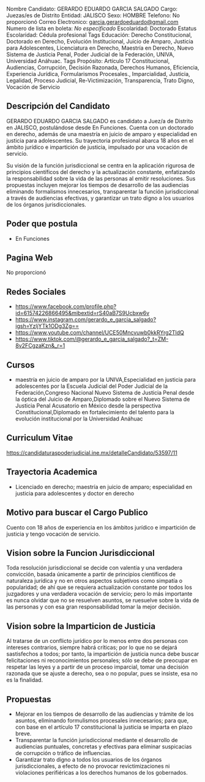Nombre Candidato: GERARDO EDUARDO GARCIA SALGADO
Cargo: Juezas/es de Distrito
Entidad: JALISCO
Sexo: HOMBRE
Telefono: No proporcionó
Correo Electronico: garcia.gerardoeduardo@gmail.com
Numero de lista en boleta: *No especificado*
Escolaridad: Doctorado
Estatus Escolaridad: Cédula profesional
Tags Educación: Derecho Constitucional, Doctorado en Derecho, Evolución Institucional, Juicio de Amparo, Justicia para Adolescentes, Licenciatura en Derecho, Maestría en Derecho, Nuevo Sistema de Justicia Penal, Poder Judicial de la Federación, UNIVA, Universidad Anáhuac.
Tags Propósito: Artículo 17 Constitucional, Audiencias, Corrupción, Decisión Razonada, Derechos Humanos, Eficiencia, Experiencia Jurídica, Formularismos Procesales., Imparcialidad, Justicia, Legalidad, Proceso Judicial, Re-Victimización, Transparencia, Trato Digno, Vocación de Servicio


## Descripción del Candidato 

GERARDO EDUARDO GARCIA SALGADO es candidato a Juez/a de Distrito en JALISCO, postulándose desde En Funciones. Cuenta con un doctorado en derecho, además de una maestría en juicio de amparo y especialidad en justicia para adolescentes. Su trayectoria profesional abarca 18 años en el ámbito jurídico e impartición de justicia, impulsado por una vocación de servicio.

Su visión de la función jurisdiccional se centra en la aplicación rigurosa de principios científicos del derecho y la actualización constante, enfatizando la responsabilidad sobre la vida de las personas al emitir resoluciones. Sus propuestas incluyen mejorar los tiempos de desarrollo de las audiencias eliminando formalismos innecesarios, transparentar la función jurisdiccional a través de audiencias efectivas, y garantizar un trato digno a los usuarios de los órganos jurisdiccionales.


## Poder que postula

- En Funciones


## Pagina Web

No proporcionó


## Redes Sociales

- https://www.facebook.com/profile.php?id=61574226866495&mibextid=rS40aB7S9Ucbxw6v
- https://www.instagram.com/gerardo_e_garcia_salgado?igsh=YzljYTk1ODg3Zg==
- https://www.youtube.com/channel/UCE50Mncvuwb0kkRYrg2TldQ
- https://www.tiktok.com/@gerardo_e_garcia_salgado?_t=ZM-8v2FCgzaKzn&_r=1


## Cursos

- maestría en juicio de amparo por la UNIVA,Especialidad en justicia para adolescentes por la Escuela Judicial del Poder Judicial de la Federación,Congreso Nacional Nuevo Sistema de Justicia Penal desde la óptica del Juicio de Amparo,Diplomado sobre el Nuevo Sistema de Justicia Penal Acusatorio en México desde la perspectiva Constitucional,Diplomado en fortalecimiento del talento para la evolución institucional por la Universidad Anáhuac


## Curriculum Vitae

https://candidaturaspoderjudicial.ine.mx/detalleCandidato/53597/11


## Trayectoria Academica

- Licenciado en derecho; maestría en juicio de amparo; especialidad en justicia para adolescentes y doctor en derecho


## Motivo para buscar el Cargo Publico

Cuento con 18 años de experiencia en los ámbitos jurídico e impartición de justicia y tengo vocación de servicio.


## Vision sobre la Funcion Jurisdiccional

Toda resolución jurisdiccional se decide con valentía y una verdadera convicción, basada únicamente a partir de principios científicos de naturaleza jurídica y no en otros aspectos subjetivos como simpatía o popularidad; de ahí que se requiera actualización constante por todos los juzgadores y una verdadera vocación de servicio; pero lo más importante es nunca olvidar que no se resuelven asuntos, se ruesuelve sobre la vida de las personas y con esa gran responsabilidad tomar la mejor decisión.


## Vision sobre la Imparticion de Justicia

Al tratarse de un conflicto jurídico por lo menos entre dos personas con intereses contrarios, siempre habrá críticas; por lo que no se dejará sastisfechos a todos; por tanto, la impartición de justicia nunca debe buscar felicitaciones ni reconocimientos personales; sólo se debe de preocupar en respetar las leyes y a partir de un proceso imparcial, tomar una decisión razonada que se ajuste a derecho, sea o no popular, pues se insiste, esa no es la finalidad.


## Propuestas

- Mejorar en los tiempos de desarrollo de las audiencias y trámite de los asuntos, eliminando formulismos procesales innecesarios; para que, con base en el artículo 17 constitucional la justicia se imparta en plazo breve.
- Transparentar la función jurisdiccional mediante el desarrollo de audiencias puntuales, concretas y efectivas para eliminar suspicacias de corrupción o tráfico de influencias.
- Garantizar trato digno a todos los usuarios de los órganos jurisdiccionales, a efecto de no provocar revictimizaciones ni violaciones perifiéricas a los derechos humanos de los gobernados.

